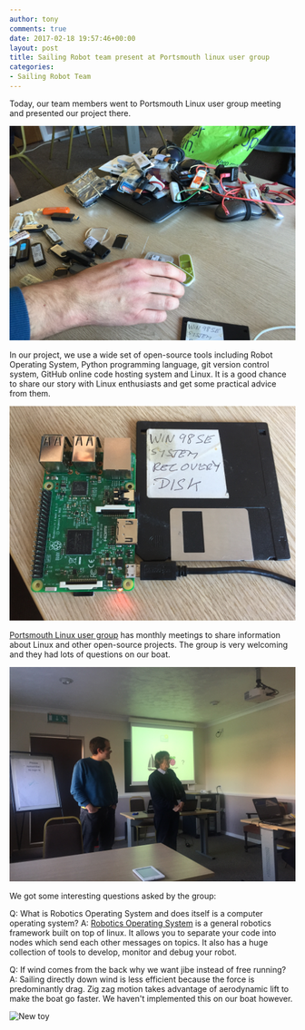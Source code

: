 ```yaml
---
author: tony
comments: true
date: 2017-02-18 19:57:46+00:00
layout: post
title: Sailing Robot team present at Portsmouth linux user group
categories:
- Sailing Robot Team
---
```


Today, our team members went to Portsmouth Linux user group meeting and presented our project there.

![A huge collection of USB stick](/assets/images/IMG_0402.jpg)

In our project, we use a wide set of open-source tools including Robot Operating System, Python programming language, git version control system, GitHub online code hosting system and Linux. It is a good chance to share our story with Linux enthusiasts and get some practical advice from them.

![Win98 Floppy disk](/assets/images/IMG_0403.jpg)

[Portsmouth Linux user group](http://www.portsmouth.lug.org.uk) has monthly meetings to share information about Linux and other open-source projects. The group is very welcoming and they had lots of questions on our boat.


![Presentation](/assets/images/IMG_0405.jpg)

We got some interesting questions asked by the group:

Q: What is Robotics Operating System and does itself is a computer operating system?
A: [Robotics Operating System]() is a general robotics framework built on top of linux.
It allows you to separate your code into nodes which send each other messages on topics.
It also has a huge collection of tools to develop, monitor and debug your robot.

Q: If wind comes from the back why we want jibe instead of free running?
A: Sailing directly down wind is less efficient because the force is predominantly drag.
Zig zag motion takes advantage of aerodynamic lift to make the boat go faster. We haven't implemented this on our boat however.



![New toy](/asssets/images/IMG_0404.jpg)
